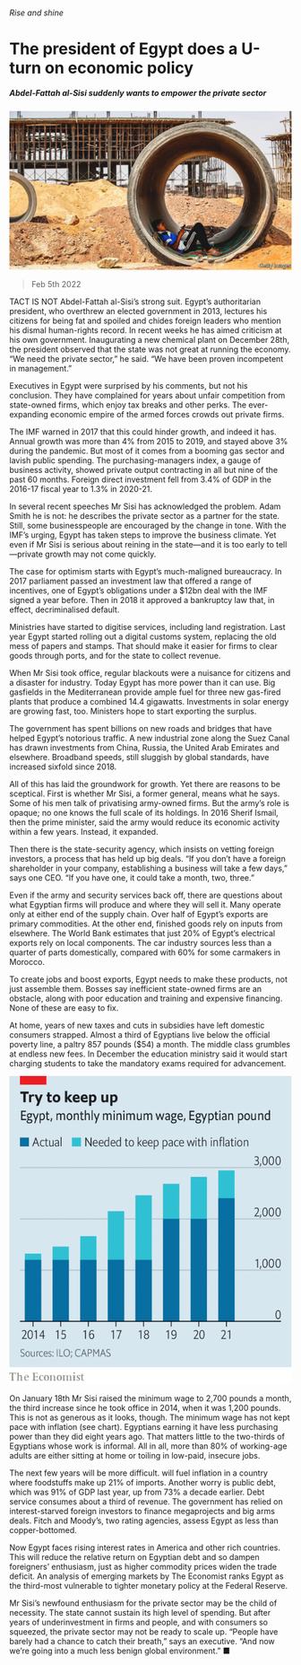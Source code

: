 ###### Rise and shine

# The president of Egypt does a U-turn on economic policy 

##### Abdel-Fattah al-Sisi suddenly wants to empower the private sector 

![image](images/20220205_MAP002_0.jpg) 

> Feb 5th 2022 

TACT IS NOT Abdel-Fattah al-Sisi’s strong suit. Egypt’s authoritarian president, who overthrew an elected government in 2013, lectures his citizens for being fat and spoiled and chides foreign leaders who mention his dismal human-rights record. In recent weeks he has aimed criticism at his own government. Inaugurating a new chemical plant on December 28th, the president observed that the state was not great at running the economy. “We need the private sector,” he said. “We have been proven incompetent in management.”

Executives in Egypt were surprised by his comments, but not his conclusion. They have complained for years about unfair competition from state-owned firms, which enjoy tax breaks and other perks. The ever-expanding economic empire of the armed forces crowds out private firms.


The IMF warned in 2017 that this could hinder growth, and indeed it has. Annual growth was more than 4% from 2015 to 2019, and stayed above 3% during the pandemic. But most of it comes from a booming gas sector and lavish public spending. The purchasing-managers index, a gauge of business activity, showed private output contracting in all but nine of the past 60 months. Foreign direct investment fell from 3.4% of GDP in the 2016-17 fiscal year to 1.3% in 2020-21.

In several recent speeches Mr Sisi has acknowledged the problem. Adam Smith he is not: he describes the private sector as a partner for the state. Still, some businesspeople are encouraged by the change in tone. With the IMF’s urging, Egypt has taken steps to improve the business climate. Yet even if Mr Sisi is serious about reining in the state—and it is too early to tell—private growth may not come quickly.

The case for optimism starts with Egypt’s much-maligned bureaucracy. In 2017 parliament passed an investment law that offered a range of incentives, one of Egypt’s obligations under a $12bn deal with the IMF signed a year before. Then in 2018 it approved a bankruptcy law that, in effect, decriminalised default.

Ministries have started to digitise services, including land registration. Last year Egypt started rolling out a digital customs system, replacing the old mess of papers and stamps. That should make it easier for firms to clear goods through ports, and for the state to collect revenue.

When Mr Sisi took office, regular blackouts were a nuisance for citizens and a disaster for industry. Today Egypt has more power than it can use. Big gasfields in the Mediterranean provide ample fuel for three new gas-fired plants that produce a combined 14.4 gigawatts. Investments in solar energy are growing fast, too. Ministers hope to start exporting the surplus.

The government has spent billions on new roads and bridges that have helped Egypt’s notorious traffic. A new industrial zone along the Suez Canal has drawn investments from China, Russia, the United Arab Emirates and elsewhere. Broadband speeds, still sluggish by global standards, have increased sixfold since 2018.

All of this has laid the groundwork for growth. Yet there are reasons to be sceptical. First is whether Mr Sisi, a former general, means what he says. Some of his men talk of privatising army-owned firms. But the army’s role is opaque; no one knows the full scale of its holdings. In 2016 Sherif Ismail, then the prime minister, said the army would reduce its economic activity within a few years. Instead, it expanded.

Then there is the state-security agency, which insists on vetting foreign investors, a process that has held up big deals. “If you don’t have a foreign shareholder in your company, establishing a business will take a few days,” says one CEO. “If you have one, it could take a month, two, three.”

Even if the army and security services back off, there are questions about what Egyptian firms will produce and where they will sell it. Many operate only at either end of the supply chain. Over half of Egypt’s exports are primary commodities. At the other end, finished goods rely on inputs from elsewhere. The World Bank estimates that just 20% of Egypt’s electrical exports rely on local components. The car industry sources less than a quarter of parts domestically, compared with 60% for some carmakers in Morocco.

To create jobs and boost exports, Egypt needs to make these products, not just assemble them. Bosses say inefficient state-owned firms are an obstacle, along with poor education and training and expensive financing. None of these are easy to fix.

At home, years of new taxes and cuts in subsidies have left domestic consumers strapped. Almost a third of Egyptians live below the official poverty line, a paltry 857 pounds ($54) a month. The middle class grumbles at endless new fees. In December the education ministry said it would start charging students to take the mandatory exams required for advancement.

![image](images/20220205_MAC183.png) 


On January 18th Mr Sisi raised the minimum wage to 2,700 pounds a month, the third increase since he took office in 2014, when it was 1,200 pounds. This is not as generous as it looks, though. The minimum wage has not kept pace with inflation (see chart). Egyptians earning it have less purchasing power than they did eight years ago. That matters little to the two-thirds of Egyptians whose work is informal. All in all, more than 80% of working-age adults are either sitting at home or toiling in low-paid, insecure jobs.

The next few years will be more difficult.  will fuel inflation in a country where foodstuffs make up 21% of imports. Another worry is public debt, which was 91% of GDP last year, up from 73% a decade earlier. Debt service consumes about a third of revenue. The government has relied on interest-starved foreign investors to finance megaprojects and big arms deals. Fitch and Moody’s, two rating agencies, assess Egypt as less than copper-bottomed.

Now Egypt faces rising interest rates in America and other rich countries. This will reduce the relative return on Egyptian debt and so dampen foreigners’ enthusiasm, just as higher commodity prices widen the trade deficit. An analysis of emerging markets by The Economist ranks Egypt as the third-most vulnerable to tighter monetary policy at the Federal Reserve.

Mr Sisi’s newfound enthusiasm for the private sector may be the child of necessity. The state cannot sustain its high level of spending. But after years of underinvestment in firms and people, and with consumers so squeezed, the private sector may not be ready to scale up. “People have barely had a chance to catch their breath,” says an executive. “And now we’re going into a much less benign global environment.” ■

